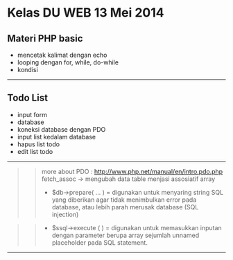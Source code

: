 # Kelas DU WEB 13 Mei 2014


## Materi PHP basic 
* mencetak kalimat dengan echo
* looping dengan for, while, do-while
* kondisi
------------------------------------------------------------------------------------

## Todo List
* input form
* database 
* koneksi database dengan PDO
* input list kedalam database
* hapus list todo
* edit list todo
------------------------------------------------------------------------------------
> > more about PDO : http://www.php.net/manual/en/intro.pdo.php
> >	fetch_assoc -> mengubah data table menjasi assosiatif array
> > * $db->prepare( ... ) = digunakan untuk menyaring string SQL yang diberikan
agar tidak menimbulkan error pada database, atau lebih parah merusak
database (SQL injection)

> > * $ssql->execute ( ) = digunakan untuk memasukkan inputan dengan
parameter berupa array sejumlah unnamed placeholder pada SQL
statement.
------------------------------------------------------------------------------------
